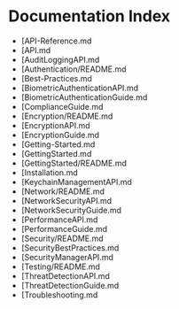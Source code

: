 # Documentation Index

- [API-Reference.md
- [API.md
- [AuditLoggingAPI.md
- [Authentication/README.md
- [Best-Practices.md
- [BiometricAuthenticationAPI.md
- [BiometricAuthenticationGuide.md
- [ComplianceGuide.md
- [Encryption/README.md
- [EncryptionAPI.md
- [EncryptionGuide.md
- [Getting-Started.md
- [GettingStarted.md
- [GettingStarted/README.md
- [Installation.md
- [KeychainManagementAPI.md
- [Network/README.md
- [NetworkSecurityAPI.md
- [NetworkSecurityGuide.md
- [PerformanceAPI.md
- [PerformanceGuide.md
- [Security/README.md
- [SecurityBestPractices.md
- [SecurityManagerAPI.md
- [Testing/README.md
- [ThreatDetectionAPI.md
- [ThreatDetectionGuide.md
- [Troubleshooting.md
